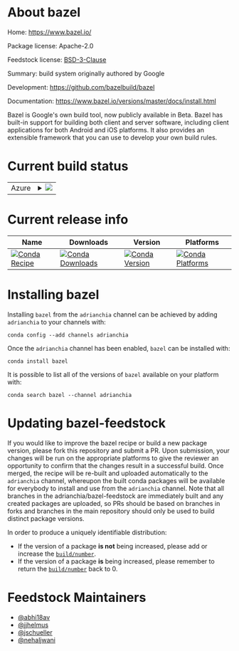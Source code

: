 About bazel
===========

Home: https://www.bazel.io/

Package license: Apache-2.0

Feedstock license: [BSD-3-Clause](https://github.com/adrianchia/bazel3-feedstock/blob/master/LICENSE.txt)

Summary: build system originally authored by Google

Development: https://github.com/bazelbuild/bazel

Documentation: https://www.bazel.io/versions/master/docs/install.html

Bazel is Google's own build tool, now publicly available in Beta. Bazel has
built-in support for building both client and server software, including
client applications for both Android and iOS platforms. It also provides an
extensible framework that you can use to develop your own build rules.


Current build status
====================


<table>
    
  <tr>
    <td>Azure</td>
    <td>
      <details>
        <summary>
          <a href="https://dev.azure.com/adrianchia/feedstock-builds/_build/latest?definitionId=&branchName=master">
            <img src="https://dev.azure.com/adrianchia/feedstock-builds/_apis/build/status/bazel3-feedstock?branchName=master">
          </a>
        </summary>
        <table>
          <thead><tr><th>Variant</th><th>Status</th></tr></thead>
          <tbody><tr>
              <td>linux_64</td>
              <td>
                <a href="https://dev.azure.com/adrianchia/feedstock-builds/_build/latest?definitionId=&branchName=master">
                  <img src="https://dev.azure.com/adrianchia/feedstock-builds/_apis/build/status/bazel3-feedstock?branchName=master&jobName=linux&configuration=linux_64_" alt="variant">
                </a>
              </td>
            </tr><tr>
              <td>osx_64</td>
              <td>
                <a href="https://dev.azure.com/adrianchia/feedstock-builds/_build/latest?definitionId=&branchName=master">
                  <img src="https://dev.azure.com/adrianchia/feedstock-builds/_apis/build/status/bazel3-feedstock?branchName=master&jobName=osx&configuration=osx_64_" alt="variant">
                </a>
              </td>
            </tr><tr>
              <td>win_64</td>
              <td>
                <a href="https://dev.azure.com/adrianchia/feedstock-builds/_build/latest?definitionId=&branchName=master">
                  <img src="https://dev.azure.com/adrianchia/feedstock-builds/_apis/build/status/bazel3-feedstock?branchName=master&jobName=win&configuration=win_64_" alt="variant">
                </a>
              </td>
            </tr>
          </tbody>
        </table>
      </details>
    </td>
  </tr>
</table>

Current release info
====================

| Name | Downloads | Version | Platforms |
| --- | --- | --- | --- |
| [![Conda Recipe](https://img.shields.io/badge/recipe-bazel-green.svg)](https://anaconda.org/adrianchia/bazel) | [![Conda Downloads](https://img.shields.io/conda/dn/adrianchia/bazel.svg)](https://anaconda.org/adrianchia/bazel) | [![Conda Version](https://img.shields.io/conda/vn/adrianchia/bazel.svg)](https://anaconda.org/adrianchia/bazel) | [![Conda Platforms](https://img.shields.io/conda/pn/adrianchia/bazel.svg)](https://anaconda.org/adrianchia/bazel) |

Installing bazel
================

Installing `bazel` from the `adrianchia` channel can be achieved by adding `adrianchia` to your channels with:

```
conda config --add channels adrianchia
```

Once the `adrianchia` channel has been enabled, `bazel` can be installed with:

```
conda install bazel
```

It is possible to list all of the versions of `bazel` available on your platform with:

```
conda search bazel --channel adrianchia
```




Updating bazel-feedstock
========================

If you would like to improve the bazel recipe or build a new
package version, please fork this repository and submit a PR. Upon submission,
your changes will be run on the appropriate platforms to give the reviewer an
opportunity to confirm that the changes result in a successful build. Once
merged, the recipe will be re-built and uploaded automatically to the
`adrianchia` channel, whereupon the built conda packages will be available for
everybody to install and use from the `adrianchia` channel.
Note that all branches in the adrianchia/bazel-feedstock are
immediately built and any created packages are uploaded, so PRs should be based
on branches in forks and branches in the main repository should only be used to
build distinct package versions.

In order to produce a uniquely identifiable distribution:
 * If the version of a package **is not** being increased, please add or increase
   the [``build/number``](https://conda.io/docs/user-guide/tasks/build-packages/define-metadata.html#build-number-and-string).
 * If the version of a package **is** being increased, please remember to return
   the [``build/number``](https://conda.io/docs/user-guide/tasks/build-packages/define-metadata.html#build-number-and-string)
   back to 0.

Feedstock Maintainers
=====================

* [@abhi18av](https://github.com/abhi18av/)
* [@jjhelmus](https://github.com/jjhelmus/)
* [@jschueller](https://github.com/jschueller/)
* [@nehaljwani](https://github.com/nehaljwani/)


